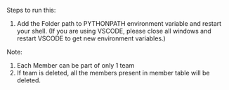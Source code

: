 Steps to run this:
1. Add the Folder path to PYTHONPATH environment variable and restart your shell. (If you are using VSCODE, please close all windows and restart VSCODE to get new environment variables.)


Note:
1. Each Member can be part of only 1 team
2. If team is deleted, all the members present in member table will be deleted.
